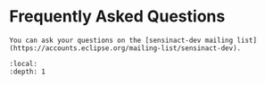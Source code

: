 # Frequently Asked Questions

```{hint}
You can ask your questions on the [sensinact-dev mailing list](https://accounts.eclipse.org/mailing-list/sensinact-dev).
```

```{contents}
:local:
:depth: 1
```
